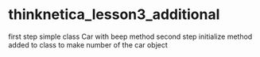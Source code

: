 # thinknetica_lesson3_additional
first step
simple class Car with beep method
second step
initialize method added to class to make number of the car object
